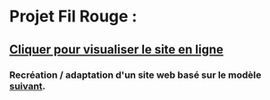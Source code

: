 # Projet Fil Rouge : 

## [Cliquer pour visualiser le site en ligne](https://sachalethug.github.io/Projet-Fil-Rouge/)

### Recréation / adaptation d'un site web basé sur le modèle __[suivant](https://ecampus.unicaen.fr/pluginfile.php/1673299/mod_resource/content/1/Projet%20fil%20rouge%20-%20Annexes.pdf).__
